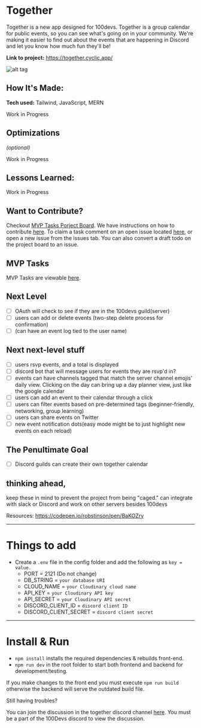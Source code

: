 # Together
Together is a new app designed for 100devs. Together is a group calendar for public events, so you can see what's going on in your community. We're making it easier to find out about the events that are happening in Discord and let you know how much fun they'll be!

**Link to project:** https://together.cyclic.app/

![alt tag](https://i.ibb.co/vVH3qjx/Screen-Shot-2022-11-05-at-12-13-17-PM.png)

## How It's Made:

**Tech used:** Tailwind, JavaScript, MERN

Work in Progress

## Optimizations
*(optional)*

Work in Progress

## Lessons Learned:

Work in Progress

## Want to Contribute?

Checkout [MVP Tasks Porject Board](https://github.com/users/Caleb-Cohen/projects/1/views/1). We have instructions on how to contribute [here](https://github.com/Caleb-Cohen/Together/blob/main/CONTRIBUTING.md). To claim a task comment on an open issue located [here](https://github.com/Caleb-Cohen/Together/issues), or open a new issue from the issues tab. You can also convert a draft todo on the project board to an issue. 

## MVP Tasks
MVP Tasks are viewable [here](https://github.com/users/Caleb-Cohen/projects/1/views/1). 

## Next Level 

- [ ] OAuth will check to see if they are in the 100devs guild(server)
- [ ] users can add or delete events (two-step delete process for confirmation)
- [ ] (can have an event log tied to the user name)

## Next next-level stuff
- [ ] users rsvp events, and a total is displayed
- [ ] discord bot that will message users for events they are rsvp'd in?
- [ ] events can have channels tagged that match the server channel emojis' daily view. Clicking on the day can bring up a day planner view, just like the google calendar
- [ ] users can add an event to their calendar through a click
- [ ] users can filter events based on pre-determined tags (beginner-friendly, networking, group learning)
- [ ] users can share events on Twitter
- [ ] new event notification dots(easy mode might be to just highlight new events on each reload)

## The Penultimate Goal
- [ ] Discord guilds can create their own together calendar 

## thinking ahead,
keep these in mind to prevent the project from being "caged."
can integrate with slack or Discord and work on other servers besides 100devs

Resources:
https://codepen.io/robstinson/pen/BaKOZry 

---

# Things to add

- Create a `.env` file in the config folder and add the following as `key = value.`
  - PORT = 2121 (Do not change)
  - DB_STRING = `your database URI`
  - CLOUD_NAME = `your Cloudinary cloud name`
  - API_KEY = `your Cloudinary API key`
  - API_SECRET = `your Cloudinary API secret`
  - DISCORD_CLIENT_ID = `discord client ID`
  - DISCORD_CLIENT_SECRET = `discord client secret`

---

# Install & Run

- `npm install` installs the required dependencies & rebuilds front-end. 
- `npm run dev` in the root folder to start both frontend and backend for development/testing.

If you make changes to the front end you must execute `npm run build` otherwise the backend will serve the outdated build file. 

Still having troubles? 

You can join the discussion in the together discord channel [here](https://discord.com/channels/735923219315425401/1038482732633825442). You must be a part of the 100Devs discord to view the discussion.  

